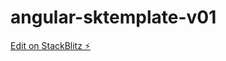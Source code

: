 # angular-sktemplate-v01

[Edit on StackBlitz ⚡️](https://stackblitz.com/edit/angular-sktemplate-v01)